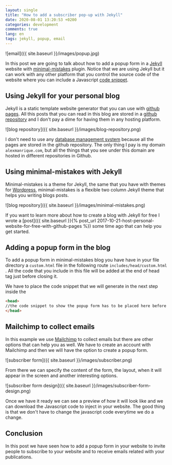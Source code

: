 ```yaml
---
layout: single
title: "How to add a subscriber pop-up with Jekyll"
date: 2020-08-01 13:20:53 +0200
categories: development
comments: true
lang: en
tags: jekyll, popup, email
---
```


![email]({{ site.baseurl }}/images/popup.jpg)

In this post we are going to talk about how to add a popup form in a <a href="https://jekyllrb.com/">Jekyll</a> website with <a href="https://github.com/mmistakes/minimal-mistakes">minimal-mistakes</a> plugin. Notice that we are using Jekyll but it can work with any other platform that you control the source code of the website where you can include a Javascript <a href="https://en.wikipedia.org/wiki/Snippet_(programming)">code snippet</a>.

Using Jekyll for your personal blog
--------------------------------------
Jekyll is a static template website generator that you can use with <a href="https://pages.github.com/">github pages</a>. All this posts that you can read in this blog are stored in a <a href="https://github.com/alexmanrique/blog">github repository</a> and I don't pay a dime for having them in any hosting platform. 

![blog repository]({{ site.baseurl }}/images/blog-repository.png)

I don't need to use any <a href="https://en.wikipedia.org/wiki/Database">database management system</a> because all the pages are stored in the github repository. The only thing I pay is my domain `alexmanrique.com`, but all the things that you see under this domain are hosted in different repositories in Github.

Using minimal-mistakes with Jekyll
-----------------------------------
Minimal-mistakes is a theme for Jekyll, the same that you have with themes for <a href="wordpress.com">Wordpress</a>, minimal-mistakes is a flexible two column Jekyll theme that helps you writing blogs posts. 

![blog repository]({{ site.baseurl }}/images/minimal-mistakes.png)

If you want to learn more about how to create a blog with Jekyll for free I wrote a [post]({{ site.baseurl }}{% post_url 2017-10-21-host-personal-website-for-free-with-github-pages %}) some time ago that can help you get started.

Adding a popup form in the blog
--------------------------------------
To add a popup form in minimal-mistakes blog you have have in your file directory a `custom.html` file in the following route `includes/head/custom.html` . All the code that you include in this file will be added at the end of head tag just before closing it.

We have to place the code snippet that we will generate in the next step inside the 

```html
<head>
//the code snippet to show the popup form has to be placed here before this tag closes.
</head>
```  

Mailchimp to collect emails 
-----------------------------------
In this example we use <a href="https://mailchimp.com/">Mailchimp</a> to collect emails but there are other options that can help you as well. We have to create an account with Mailchimp and then we will have the option to create a popup form. 

![subscriber form]({{ site.baseurl }}/images/subscriber.png)

From there we can specify the content of the form, the layout, when it will appear in the screen and another interesting options. 

![subscriber form design]({{ site.baseurl }}/images/subscriber-form-design.png)

Once we have it ready we can see a preview of how it will look like and we can download the Javascript code to inject in your website. The good thing is that we don't have to change the javascript code everytime we do a change. 

Conclusion
-----------------------------------
In this post we have seen how to add a popup form in your website to invite people to subscribe to your website and to receive emails related with your publications.    






